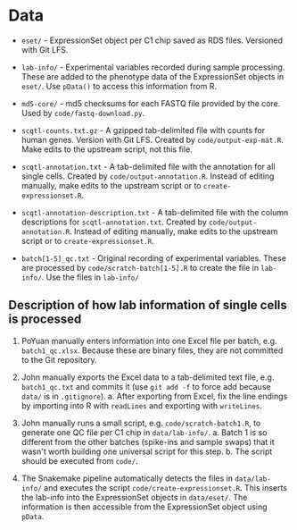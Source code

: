 # Data

* `eset/` - ExpressionSet object per C1 chip saved as RDS files. Versioned with
  Git LFS.

* `lab-info/` - Experimental variables recorded during sample processing. These
  are added to the phenotype data of the ExpressionSet objects in `eset/`. Use
  `pData()` to access this information from R.

* `md5-core/` - md5 checksums for each FASTQ file provided by the core. Used by
  `code/fastq-download.py`.

* `scqtl-counts.txt.gz` - A gzipped tab-delimited file with counts for human
  genes. Version with Git LFS. Created by `code/output-exp-mat.R`. Make edits to
  the upstream script, not this file.

* `scqtl-annotation.txt` - A tab-delimited file with the annotation for all
  single cells. Created by `code/output-annotation.R`. Instead of editing
  manually, make edits to the upstream script or to `create-expressionset.R`.

* `scqtl-annotation-description.txt` - A tab-delimited file with the column
  descriptions for `scqtl-annotation.txt`. Created by
  `code/output-annotation.R`. Instead of editing manually, make edits to the
  upstream script or to `create-expressionset.R`.

* `batch[1-5]_qc.txt` - Original recording of experimental variables. These are
  processed by `code/scratch-batch[1-5].R` to create the file in
  `lab-info/`. Use the files in `lab-info/`

## Description of how lab information of single cells is processed

1. PoYuan manually enters information into one Excel file per batch, e.g.
`batch1_qc.xlsx`. Because these are binary files, they are not committed to the
Git repository.

1. John manually exports the Excel data to a tab-delimited text file, e.g.
`batch1_qc.txt` and commits it (use `git add -f` to force add because `data/` is
in `.gitignore`).
    a. After exporting from Excel, fix the line endings by importing into R with
    `readLines` and exporting with `writeLines`.

1. John manually runs a small script, e.g. `code/scratch-batch1.R`, to generate
one QC file per C1 chip in `data/lab-info/`.
    a. Batch 1 is so different from the other batches (spike-ins and sample
    swaps) that it wasn't worth building one universal script for this step.
    b. The script should be executed from `code/`.

1. The Snakemake pipeline automatically detects the files in `data/lab-info/`
and executes the script `code/create-expressionset.R`. This inserts the lab-info
into the ExpressionSet objects in `data/eset/`. The information is then
accessible from the ExpressionSet object using `pData`.
